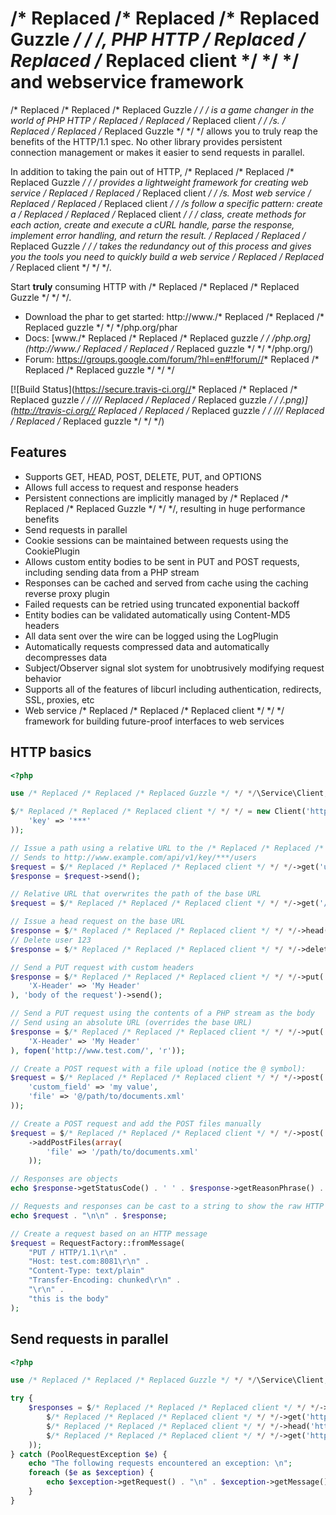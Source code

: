 /* Replaced /* Replaced /* Replaced Guzzle */ */ */, PHP HTTP /* Replaced /* Replaced /* Replaced client */ */ */ and webservice framework
===============================================

/* Replaced /* Replaced /* Replaced Guzzle */ */ */ is a game changer in the world of PHP HTTP /* Replaced /* Replaced /* Replaced client */ */ */s. /* Replaced /* Replaced /* Replaced Guzzle */ */ */ allows you to truly reap the benefits of the HTTP/1.1 spec. No other library provides persistent connection management or makes it easier to send requests in parallel.</p>

In addition to taking the pain out of HTTP, /* Replaced /* Replaced /* Replaced Guzzle */ */ */ provides a lightweight framework for creating web service /* Replaced /* Replaced /* Replaced client */ */ */s.  Most web service /* Replaced /* Replaced /* Replaced client */ */ */s follow a specific pattern: create a /* Replaced /* Replaced /* Replaced client */ */ */ class, create methods for each action, create and execute a cURL handle, parse the response, implement error handling, and return the result. /* Replaced /* Replaced /* Replaced Guzzle */ */ */ takes the redundancy out of this process and gives you the tools you need to quickly build a web service /* Replaced /* Replaced /* Replaced client */ */ */.

Start <strong>truly</strong> consuming HTTP with /* Replaced /* Replaced /* Replaced Guzzle */ */ */.

- Download the phar to get started: http://www./* Replaced /* Replaced /* Replaced guzzle */ */ */php.org/phar
- Docs: [www./* Replaced /* Replaced /* Replaced guzzle */ */ */php.org](http://www./* Replaced /* Replaced /* Replaced guzzle */ */ */php.org/)
- Forum: https://groups.google.com/forum/?hl=en#!forum//* Replaced /* Replaced /* Replaced guzzle */ */ */

[![Build Status](https://secure.travis-ci.org//* Replaced /* Replaced /* Replaced guzzle */ */ *///* Replaced /* Replaced /* Replaced guzzle */ */ */.png)](http://travis-ci.org//* Replaced /* Replaced /* Replaced guzzle */ */ *///* Replaced /* Replaced /* Replaced guzzle */ */ */)

Features
--------

- Supports GET, HEAD, POST, DELETE, PUT, and OPTIONS
- Allows full access to request and response headers
- Persistent connections are implicitly managed by /* Replaced /* Replaced /* Replaced Guzzle */ */ */, resulting in huge performance benefits
- Send requests in parallel
- Cookie sessions can be maintained between requests using the CookiePlugin
- Allows custom entity bodies to be sent in PUT and POST requests, including sending data from a PHP stream
- Responses can be cached and served from cache using the caching reverse proxy plugin
- Failed requests can be retried using truncated exponential backoff
- Entity bodies can be validated automatically using Content-MD5 headers
- All data sent over the wire can be logged using the LogPlugin
- Automatically requests compressed data and automatically decompresses data
- Subject/Observer signal slot system for unobtrusively modifying request behavior
- Supports all of the features of libcurl including authentication, redirects, SSL, proxies, etc
- Web service /* Replaced /* Replaced /* Replaced client */ */ */ framework for building future-proof interfaces to web services

HTTP basics
-----------

```php
<?php

use /* Replaced /* Replaced /* Replaced Guzzle */ */ */\Service\Client;

$/* Replaced /* Replaced /* Replaced client */ */ */ = new Client('http://www.example.com/api/v1/key/{{key}}', array(
    'key' => '***'
));

// Issue a path using a relative URL to the /* Replaced /* Replaced /* Replaced client */ */ */'s base URL
// Sends to http://www.example.com/api/v1/key/***/users
$request = $/* Replaced /* Replaced /* Replaced client */ */ */->get('users');
$response = $request->send();

// Relative URL that overwrites the path of the base URL
$request = $/* Replaced /* Replaced /* Replaced client */ */ */->get('/test/123.php?a=b');

// Issue a head request on the base URL
$response = $/* Replaced /* Replaced /* Replaced client */ */ */->head()->send();
// Delete user 123
$response = $/* Replaced /* Replaced /* Replaced client */ */ */->delete('users/123')->send();

// Send a PUT request with custom headers
$response = $/* Replaced /* Replaced /* Replaced client */ */ */->put('upload/text', array(
    'X-Header' => 'My Header'
), 'body of the request')->send();

// Send a PUT request using the contents of a PHP stream as the body
// Send using an absolute URL (overrides the base URL)
$response = $/* Replaced /* Replaced /* Replaced client */ */ */->put('http://www.example.com/upload', array(
    'X-Header' => 'My Header'
), fopen('http://www.test.com/', 'r'));

// Create a POST request with a file upload (notice the @ symbol):
$request = $/* Replaced /* Replaced /* Replaced client */ */ */->post('http://localhost:8983/solr/update', null, array (
    'custom_field' => 'my value',
    'file' => '@/path/to/documents.xml'
));

// Create a POST request and add the POST files manually
$request = $/* Replaced /* Replaced /* Replaced client */ */ */->post('http://localhost:8983/solr/update')
    ->addPostFiles(array(
        'file' => '/path/to/documents.xml'
    ));

// Responses are objects
echo $response->getStatusCode() . ' ' . $response->getReasonPhrase() . "\n";

// Requests and responses can be cast to a string to show the raw HTTP message
echo $request . "\n\n" . $response;

// Create a request based on an HTTP message
$request = RequestFactory::fromMessage(
    "PUT / HTTP/1.1\r\n" .
    "Host: test.com:8081\r\n" .
    "Content-Type: text/plain"
    "Transfer-Encoding: chunked\r\n" .
    "\r\n" .
    "this is the body"
);
```

Send requests in parallel
-------------------------

```php
<?php

use /* Replaced /* Replaced /* Replaced Guzzle */ */ */\Service\Client;

try {
    $responses = $/* Replaced /* Replaced /* Replaced client */ */ */->batch(array(
        $/* Replaced /* Replaced /* Replaced client */ */ */->get('http://www.google.com/'),
        $/* Replaced /* Replaced /* Replaced client */ */ */->head('http://www.google.com/'),
        $/* Replaced /* Replaced /* Replaced client */ */ */->get('https://www.github.com/')
    ));
} catch (PoolRequestException $e) {
    echo "The following requests encountered an exception: \n";
    foreach ($e as $exception) {
        echo $exception->getRequest() . "\n" . $exception->getMessage() . "\n";
    }
}
```